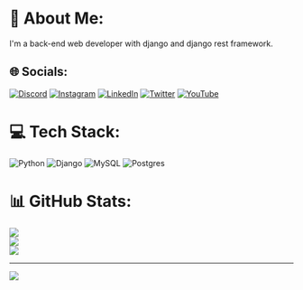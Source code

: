 # 💫 About Me:
I'm a back-end web developer with django and django rest framework.


## 🌐 Socials:
[![Discord](https://img.shields.io/badge/Discord-%237289DA.svg?logo=discord&logoColor=white)](https://discord.gg/rezapanahi) [![Instagram](https://img.shields.io/badge/Instagram-%23E4405F.svg?logo=Instagram&logoColor=white)](https://instagram.com/reza.pnhy) [![LinkedIn](https://img.shields.io/badge/LinkedIn-%230077B5.svg?logo=linkedin&logoColor=white)](https://linkedin.com/in/reza-panahi-a156181a5) [![Twitter](https://img.shields.io/badge/Twitter-%231DA1F2.svg?logo=Twitter&logoColor=white)](https://twitter.com/rzpanahi) [![YouTube](https://img.shields.io/badge/YouTube-%23FF0000.svg?logo=YouTube&logoColor=white)](https://youtube.com/@UCMnDfDlsIsCs4gq0nAOn_2A) 

# 💻 Tech Stack:
![Python](https://img.shields.io/badge/python-3670A0?style=for-the-badge&logo=python&logoColor=ffdd54) ![Django](https://img.shields.io/badge/django-%23092E20.svg?style=for-the-badge&logo=django&logoColor=white) ![MySQL](https://img.shields.io/badge/mysql-%2300000f.svg?style=for-the-badge&logo=mysql&logoColor=white) ![Postgres](https://img.shields.io/badge/postgres-%23316192.svg?style=for-the-badge&logo=postgresql&logoColor=white)
# 📊 GitHub Stats:
![](https://github-readme-stats.vercel.app/api?username=rzpanahi&theme=swift&hide_border=true&include_all_commits=false&count_private=false)<br/>
![](https://github-readme-streak-stats.herokuapp.com/?user=rzpanahi&theme=swift&hide_border=true)<br/>
![](https://github-readme-stats.vercel.app/api/top-langs/?username=rzpanahi&theme=swift&hide_border=true&include_all_commits=false&count_private=false&layout=compact)

---
[![](https://visitcount.itsvg.in/api?id=rzpanahi&icon=0&color=0)](https://visitcount.itsvg.in)
